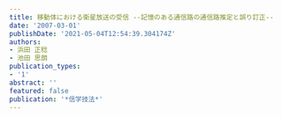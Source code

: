 ```yaml
---
title: 移動体における衛星放送の受信 --記憶のある通信路の通信路推定と誤り訂正--
date: '2007-03-01'
publishDate: '2021-05-04T12:54:39.304174Z'
authors:
- 浜田 正稔
- 池田 思朗
publication_types:
- '1'
abstract: ''
featured: false
publication: '*信学技法*'
---
```


